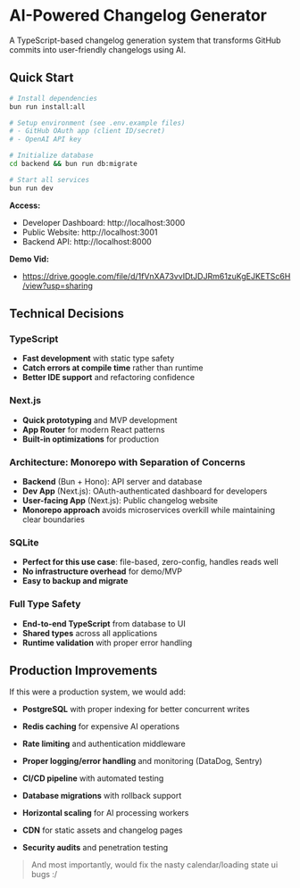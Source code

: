 # AI-Powered Changelog Generator

A TypeScript-based changelog generation system that transforms GitHub commits into user-friendly changelogs using AI.

## Quick Start

```bash
# Install dependencies
bun run install:all

# Setup environment (see .env.example files)
# - GitHub OAuth app (client ID/secret)
# - OpenAI API key

# Initialize database
cd backend && bun run db:migrate

# Start all services
bun run dev
```

**Access:**
- Developer Dashboard: http://localhost:3000
- Public Website: http://localhost:3001
- Backend API: http://localhost:8000

**Demo Vid:**
- https://drive.google.com/file/d/1fVnXA73vvIDtJDJRm61zuKgEJKETSc6H/view?usp=sharing


## Technical Decisions

### TypeScript
- **Fast development** with static type safety
- **Catch errors at compile time** rather than runtime
- **Better IDE support** and refactoring confidence

### Next.js
- **Quick prototyping** and MVP development
- **App Router** for modern React patterns
- **Built-in optimizations** for production

### Architecture: Monorepo with Separation of Concerns
- **Backend** (Bun + Hono): API server and database
- **Dev App** (Next.js): OAuth-authenticated dashboard for developers
- **User-facing App** (Next.js): Public changelog website
- **Monorepo approach** avoids microservices overkill while maintaining clear boundaries

### SQLite
- **Perfect for this use case**: file-based, zero-config, handles reads well
- **No infrastructure overhead** for demo/MVP
- **Easy to backup and migrate**

### Full Type Safety
- **End-to-end TypeScript** from database to UI
- **Shared types** across all applications
- **Runtime validation** with proper error handling

## Production Improvements

If this were a production system, we would add:

- **PostgreSQL** with proper indexing for better concurrent writes
- **Redis caching** for expensive AI operations
- **Rate limiting** and authentication middleware
- **Proper logging/error handling** and monitoring (DataDog, Sentry)

- **CI/CD pipeline** with automated testing
- **Database migrations** with rollback support
- **Horizontal scaling** for AI processing workers
- **CDN** for static assets and changelog pages
- **Security audits** and penetration testing

> And most importantly, would fix the nasty calendar/loading state ui bugs :/

